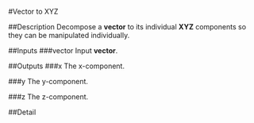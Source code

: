 #Vector to XYZ

##Description
Decompose a **vector** to its individual **XYZ** components so they can be manipulated individually.

##Inputs
###vector
Input **vector**.

##Outputs
###x
The x-component.

###y
The y-component.

###z
The z-component.

##Detail


